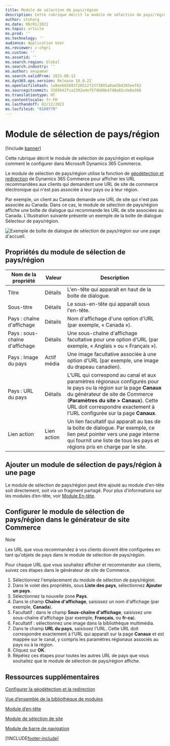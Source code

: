 ```yaml
---
title: Module de sélection de pays/région
description: Cette rubrique décrit le module de sélection de pays/région et explique comment le configurer dans Microsoft Dynamics 365 Commerce.
author: stuharg
ms.date: 09/01/2021
ms.topic: article
ms.prod: ''
ms.technology: ''
audience: Application User
ms.reviewer: v-chgri
ms.custom: ''
ms.assetid: ''
ms.search.region: Global
ms.search.industry: ''
ms.author: anupamar
ms.search.validFrom: 2021-08-12
ms.dyn365.ops.version: Release 10.0.22
ms.openlocfilehash: 1a8eebb589372051272573895a0ae5b4203eef62
ms.sourcegitcommit: 3105642fca2392edef574b60b4748a82cda0a386
ms.translationtype: HT
ms.contentlocale: fr-FR
ms.lasthandoff: 02/12/2022
ms.locfileid: "8109779"
---
```

# <a name="countryregion-picker-module"></a>Module de sélection de pays/région

[!include [banner](includes/banner.md)]

Cette rubrique décrit le module de sélection de pays/région et explique comment le configurer dans Microsoft Dynamics 365 Commerce.

Le module de sélection de pays/région utilise la fonction de [géodétection et redirection](geo-detection-redirection.md) de Dynamics 365 Commerce pour afficher les URL recommandées aux clients qui demandent une URL de site de commerce électronique qui n'est pas associée à leur pays ou à leur région.

Par exemple, un client au Canada demande une URL de site qui n'est pas associée au Canada. Dans ce cas, le module de sélection de pays/région affiche une boîte de dialogue qui recommande les URL de site associées au Canada. L’illustration suivante présente un exemple de la boîte de dialogue Sélecteur de pays/région.

![Exemple de boîte de dialogue de sélection de pays/région sur une page d'accueil.](./media/Geo_country-region-module-insitu.png)

## <a name="countryregion-picker-module-properties"></a>Propriétés du module de sélection de pays/région

| Nom de la propriété              | Valeur       | Description |
| -------------------------- | ----------- | ----------- |
| Titre                    | Détails        | L'en-tête qui apparaît en haut de la boîte de dialogue. |
| Sous-titre                 | Détails        | Le sous-en-tête qui apparaît sous l'en-tête. |
| Pays : chaîne d'affichage    | Détails        | Nom d'affichage d'une option d'URL (par exemple, « Canada »). |
| Pays : sous-chaîne d'affichage | Détails        | Une sous-chaîne d'affichage facultative pour une option d'URL (par exemple, « Anglais » ou « Français »). |
| Pays : Image du pays     | Actif média | Une image facultative associée à une option d'URL (par exemple, une image du drapeau canadien). |
| Pays : URL du pays       | Détails        | L'URL qui correspond au canal et aux paramètres régionaux configurés pour le pays ou la région sur la page **Canaux** du générateur de site de Commerce (**Paramètres du site \> Canaux**). Cette URL doit correspondre exactement à l'URL configurée sur la page **Canaux**. |
| Lien action                | Lien action | Un lien facultatif qui apparaît au bas de la boîte de dialogue. Par exemple, ce lien peut pointer vers une page interne qui fournit une liste de tous les pays et régions pris en charge par le site. |

## <a name="add-a-countryregion-picker-module-to-a-page"></a>Ajouter un module de sélection de pays/région à une page

Le module de sélection de pays/région peut être ajouté au module d'en-tête soit directement, soit via un fragment partagé. Pour plus d’informations sur les modules d’en-tête, voir [Module En-tête](author-header-module.md).

## <a name="configure-the-countryregion-picker-module-in-commerce-site-builder"></a>Configurer le module de sélection de pays/région dans le générateur de site Commerce

> [!NOTE]
> Les URL que vous recommandez à vos clients doivent être configurées en tant qu'objets de pays dans le module de sélection de pays/région.

Pour chaque URL que vous souhaitez afficher et recommander aux clients, suivez ces étapes dans le générateur de site de Commerce.

1. Sélectionnez l'emplacement du module de sélection de pays/région.
1. Dans le volet des propriétés, sous **Liste des pays**, sélectionnez **Ajouter un pays**.
1. Sélectionnez la nouvelle zone **Pays**.
1. Dans le champ **Chaîne d'affichage**, saisissez un nom d'affichage (par exemple, **Canada**).
1. Facultatif : dans le champ **Sous-chaîne d'affichage**, saisissez une sous-chaîne d'affichage (par exemple, **Français**, ou **fr-ca**).
1. Facultatif : sélectionnez une image dans la bibliothèque multimédia.
1. Dans le champ **URL du pays**, saisissez l'URL. Cette URL doit correspondre exactement à l'URL qui apparaît sur la page **Canaux** et est mappée sur le canal, y compris les paramètres régionaux associés au pays ou à la région.
1. Cliquez sur **OK**.
1. Répétez ces étapes pour toutes les autres URL de pays que vous souhaitez que le module de sélection de pays/région affiche.

## <a name="additional-resources"></a>Ressources supplémentaires

[Configurer la géodétection et la redirection](geo-detection-redirection.md)

[Vue d’ensemble de la bibliothèque de modules](starter-kit-overview.md)

[Module d’en-tête](author-header-module.md)

[Module de sélection de site](site-selector.md)

[Module de barre de navigation](add-breadcrumb.md)

[!INCLUDE[footer-include](../includes/footer-banner.md)]
